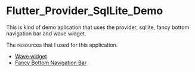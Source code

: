 # Flutter_Provider_SqlLite_Demo

This is kind of demo aplication that uses the provider, sqllite, fancy bottom navigation bar and wave widget.


The resources that I used for this application.
- [Wave widget](https://github.com/i-protoss/wave)
- [Fancy Bottom Navigation Bar](https://github.com/tunitowen/fancy_bottom_navigation)


